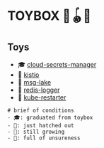 # TOYBOX 🧸🪀🎁

## Toys

- 🎓 [cloud-secrets-manager](https://github.com/h0n9/cloud-secrets-manager)
- 🥚 [kistio](kistio/)
- 🐣 [msg-lake](msg-lake/)
- 🐣 [redis-logger](redis-logger/)
- 🫥 [kube-restarter](kube-restarter/)

```
# brief of conditions
- 🎓: graduated from toybox
- 🐣: just hatched out
- 🥚: still growing
- 🫥: full of unsureness
```
